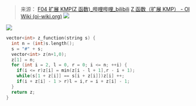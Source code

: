 > 来源：
> [F04 扩展 KMP(Z 函数)_哔哩哔哩_bilibili](https://www.bilibili.com/video/BV1Y54y1o7Ca/?spm_id_from=333.337.search-card.all.click&vd_source=2d885cb62bb9393fa8a5379c72eabd82)
> [Z 函数（扩展 KMP） - OI Wiki (oi-wiki.org)](https://oi-wiki.org/string/z-func/)
![](http://file.cfd.hhblog.top/myPicture/20240226224927.png)

![](http://file.cfd.hhblog.top/myPicture/20240226224950.png)

```c++
vector<int> z_function(string s) {
  int n = (int)s.length();
  s = "#" + s;
  vector<int> z(n+1,0);
  z[1] = n;
  for (int i = 2, l = 0, r = 0; i <= n; ++i) {
    if(i <= r)z[i] = min(z[i - l + 1],r - i + 1);
    while(s[1 + z[i]] == s[i + z[i]])z[i] ++;
    if(i + z[i] - 1 > r)l = i,r = i + z[i] - 1;
  }
  return z;
}
```
